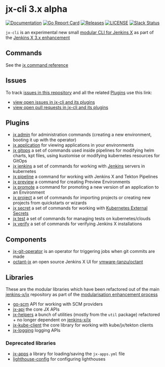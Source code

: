 # jx-cli 3.x alpha

[![Documentation](https://godoc.org/github.com/jenkins-x/jx-cli?status.svg)](https://pkg.go.dev/mod/github.com/jenkins-x/jx-cli)
[![Go Report Card](https://goreportcard.com/badge/github.com/jenkins-x/jx-cli)](https://goreportcard.com/report/github.com/jenkins-x/jx-cli)
[![Releases](https://img.shields.io/github/release-pre/jenkins-x/jx-cli.svg)](https://github.com/jenkins-x/jx-cli/releases)
[![LICENSE](https://img.shields.io/github/license/jenkins-x/jx-cli.svg)](https://github.com/jenkins-x/jx-cli/blob/master/LICENSE)
[![Slack Status](https://img.shields.io/badge/slack-join_chat-white.svg?logo=slack&style=social)](https://slack.k8s.io/)

`jx-cli` is an experimental new small [modular CLI for Jenkins X](https://github.com/jenkins-x/enhancements/issues/35) as part of the [Jenkins X 3.x enhancement](https://github.com/jenkins-x/enhancements/issues/36)

## Commands

See the [jx command reference](https://github.com/jenkins-x/jx-cli/blob/master/docs/cmd/jx.md)


## Issues

To track [issues in this repository](https://github.com/jenkins-x/jx-cli/issues) and all the related [Plugins](#plugins) use this link:

* [view open issues in jx-cli and its plugins](https://github.com/issues?q=is%3Aopen+is%3Aissue+repo%3Ajenkins-x%2Fjx-cli+repo%3Ajenkins-x%2Fjx-admin+repo%3Ajenkins-x%2Fjx-application+repo%3Ajenkins-x%2Fjx-apps+repo%3Ajenkins-x%2Fjx-helpers+repo%3Ajenkins-x%2Fjx-git-operator+repo%3Ajenkins-x%2Fjx-gitops+repo%3Ajenkins-x%2Fjx-pipeline+repo%3Ajenkins-x%2Fjx-project+repo%3Ajenkins-x%2Fjx-promote+repo%3Ajenkins-x%2Fjx-secret+repo%3Ajenkins-x%2Fjx-verify+repo%3Ajenkins-x%2F%2Fjx-secret+repo%3Ajenkins-x%2Foctant-jx+)
* [view open pull requests in jx-cli and its plugins](https://github.com/pulls?q=is%3Aopen+is%3Apr+-label%3Adependencies+repo%3Ajenkins-x%2Fjx-cli+repo%3Ajenkins-x%2Fjx-admin+repo%3Ajenkins-x%2Fjx-application+repo%3Ajenkins-x%2Fjx-apps+repo%3Ajenkins-x%2Fjx-helpers+repo%3Ajenkins-x%2Fjx-git-operator+repo%3Ajenkins-x%2Fjx-gitops+repo%3Ajenkins-x%2Fjx-pipeline+repo%3Ajenkins-x%2Fjx-project+repo%3Ajenkins-x%2Fjx-promote+repo%3Ajenkins-x%2Fjx-secret+repo%3Ajenkins-x%2Fjx-verify+repo%3Ajenkins-x%2F%2Fjx-secret+repo%3Ajenkins-x%2Foctant-jx+)

## Plugins

* [jx admin](https://github.com/jenkins-x/jx-admin/blob/master/docs/cmd/jx-admin.md) for administration commands (creating a new environment, booting it up with the operator)
* [jx application](https://github.com/jenkins-x/jx-application/blob/master/docs/cmd/jx-application.md) for viewing applications in your environments
* [jx gitops](https://github.com/jenkins-x/jx-gitops/blob/master/docs/cmd/jx-gitops.md) a set of commands used inside pipelines for modifying helm charts, kpt files, using kustomise or modifying kubernetes resources for GitOps
* [jx jenkins](https://github.com/jenkins-x/jx-jenkins/blob/master/docs/cmd/jx-jenkins.md) a set of commands for working with [Jenkins](https://jenkins.io/) servers in kubernetes
* [jx pipeline](https://github.com/jenkins-x/jx-pipeline/blob/master/docs/cmd/jx-pipeline.md#jx-pipeline) a command for working with Jenkins X and Tekton Pipelines
* [jx preview](https://github.com/jenkins-x/jx-preview/blob/master/docs/cmd/preview.md#preview) a command for creating Preview Environments
* [jx promote](https://github.com/jenkins-x/jx-promote/blob/master/docs/cmd/jx-promote.md#jx-promote) a command for promoting a new version of an application to an Environment
* [jx project](https://github.com/jenkins-x/jx-project/blob/master/docs/cmd/project.md) a set of commands for importing projects or creating new projects from quickstarts or wizards
* [jx secret](https://github.com/jenkins-x/jx-secret/blob/master/docs/cmd/jx-secret.md) a set of commands for working with [Kubernetes External Secrets](https://github.com/godaddy/kubernetes-external-secrets)
* [jx test](https://github.com/jenkins-x/jx-test/blob/master/docs/cmd/jx-test.md) a set of commands for managing tests on kubernetes/clouds
* [jx verify](https://github.com/jenkins-x/jx-verify/blob/master/docs/cmd/jx-verify.md) a set of commands for verifying Jenkins X installations


## Components

* [jx-git-operator](https://github.com/jenkins-x/jx-git-operator) is an operator for triggering jobs when git commits are made
* [octant-jx](https://github.com/jenkins-x/octant-jx) an open source Jenkins X UI for  [vmware-tanzu/octant](https://github.com/vmware-tanzu/octan)

## Libraries

These are the modular libraries which have been refactored out of the main [jenkins-x/jx](https://github.com/jenkins-x/jx) repository as part of the [modularisation enhancement process](https://github.com/jenkins-x/enhancements/tree/master/proposals/5#1-overview)
       
* [go-scm](https://github.com/jenkins-x/go-scm) API for working with SCM providers
* [jx-api](https://github.com/jenkins-x/jx-api/v3) the core JX APIs
* [jx-helpers](https://github.com/jenkins-x/jx-helpers/v3) a bunch of utilities (mostly from the `util` package) refactored + no longer dependent on [jenkins-x/jx](https://github.com/jenkins-x/jx/) 
* [jx-kube-client](https://github.com/jenkins-x/jx-kube-client/v3) the core library for working with kube/jx/tekton clients
* [jx-logging](https://github.com/jenkins-x/jx-logging/v3) logging APIs
                                             


### Deprecated libraries

* [jx-apps](https://github.com/jenkins-x/jx-apps) a library for loading/saving the `jx-apps.yml` file
* [lighthouse-config](https://github.com/jenkins-x/lighthouse-config) for configuring lighthouses
